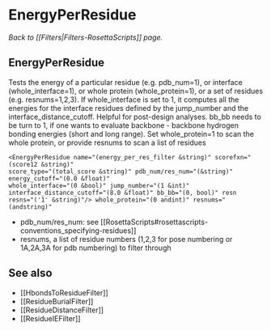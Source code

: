 # EnergyPerResidue
*Back to [[Filters|Filters-RosettaScripts]] page.*
## EnergyPerResidue

Tests the energy of a particular residue (e.g. pdb\_num=1), or interface (whole\_interface=1), or whole protein (whole\_protein=1), or a set of residues (e.g. resnums=1,2,3). If whole\_interface is set to 1, it computes all the energies for the interface residues defined by the jump\_number and the interface\_distance\_cutoff. Helpful for post-design analyses. bb\_bb needs to be turn to 1, if one wants to evaluate backbone - backbone hydrogen bonding energies (short and long range). Set whole\_protein=1 to scan the whole protein, or provide resnums to scan a list of residues

```
<EnergyPerResidue name="(energy_per_res_filter &string)" scorefxn="(score12 &string)" 
score_type="(total_score &string)" pdb_num/res_num="(&string)" energy_cutoff="(0.0 &float)"
whole_interface="(0 &bool)" jump_number="(1 &int)" interface_distance_cutoff="(8.0 &float)" bb_bb="(0, bool)" resn resns="('1' &string)"/> whole_protein="(0 andint)" resnums="(andstring)"
```

-   pdb\_num/res\_num: see [[RosettaScripts#rosettascripts-conventions_specifying-residues]]
-   resnums, a list of residue numbers (1,2,3 for pose numbering or 1A,2A,3A for pdb numbering) to filter through

## See also

* [[HbondsToResidueFilter]]
* [[ResidueBurialFilter]]
* [[ResidueDistanceFilter]]
* [[ResidueIEFilter]]
